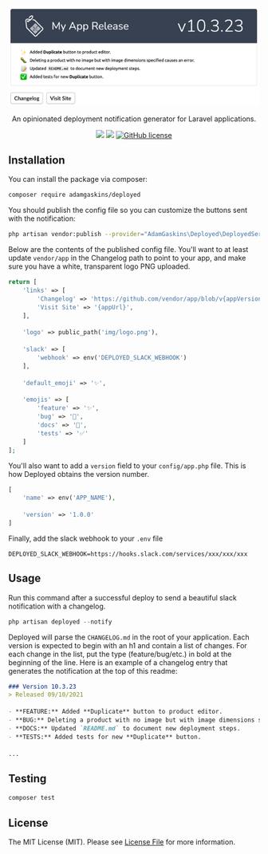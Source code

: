 <p align="center"><a href="https://github.com/AdamGaskins/deployed" alt="deployed on Github"><img src=".github/screenshot.png" /></a></p>

<p align="center">An opinionated deployment notification generator for Laravel applications.</p>

<p align="center">
    <a href="https://packagist.org/packages/adamgaskins/deployed" alt="Latest Version on Packagist"><img src="https://img.shields.io/packagist/v/adamgaskins/deployed.svg?style=for-the-badge"></a>
    <a href="https://github.com/adamgaskins/deployed/actions?query=workflow%3ATests+branch%3Amaster" alt="GitHub Tests Action Status"><img src="https://img.shields.io/github/workflow/status/adamgaskins/deployed/Tests?logo=Github&style=for-the-badge&label=tests"></a>
    <a href="https://github.com/AdamGaskins/deployed/blob/main/LICENSE.md"><img alt="GitHub license" src="https://img.shields.io/github/license/AdamGaskins/deployed?style=for-the-badge"></a>
</p>

## Installation

You can install the package via composer:

```bash
composer require adamgaskins/deployed
```

You should publish the config file so you can customize the buttons sent with the notification:
```bash
php artisan vendor:publish --provider="AdamGaskins\Deployed\DeployedServiceProvider" --tag="deployed-config"
```

Below are the contents of the published config file. You'll want to at least update `vendor/app` in the Changelog path to point to your app, and make sure you have a white, transparent logo PNG uploaded. 

```php
return [
    'links' => [
        'Changelog' => 'https://github.com/vendor/app/blob/v{appVersion}/CHANGELOG.md',
        'Visit Site' => '{appUrl}',
    ],

    'logo' => public_path('img/logo.png'),

    'slack' => [
        'webhook' => env('DEPLOYED_SLACK_WEBHOOK')
    ],

    'default_emoji' => '✨',

    'emojis' => [
        'feature' => '✨',
        'bug' => '🐛',
        'docs' => '📝',
        'tests' => '✅'
    ]
];
```

You'll also want to add a `version` field to your `config/app.php` file. This is how Deployed obtains the version number.

```php
[
    'name' => env('APP_NAME'),
    
    'version' => '1.0.0'
]
```

Finally, add the slack webhook to your `.env` file

```dotenv
DEPLOYED_SLACK_WEBHOOK=https://hooks.slack.com/services/xxx/xxx/xxx
```

## Usage

Run this command after a successful deploy to send a beautiful slack notification with a changelog.

```php
php artisan deployed --notify
```

Deployed will parse the `CHANGELOG.md` in the root of your application. Each version is expected to begin with an h1 and contain a list of changes. For each change in the list, put the type (feature/bug/etc.) in bold at the beginning of the line. Here is an example of a changelog entry that generates the notification at the top of this readme:

```md
### Version 10.3.23
> Released 09/10/2021

- **FEATURE:** Added **Duplicate** button to product editor.
- **BUG:** Deleting a product with no image but with image dimensions specified causes an error.
- **DOCS:** Updated `README.md` to document new deployment steps.
- **TESTS:** Added tests for new **Duplicate** button.

...
```

## Testing

```bash
composer test
```

## License

The MIT License (MIT). Please see [License File](LICENSE.md) for more information.
